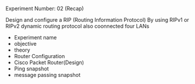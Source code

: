 Experiment Number: 02 (Recap)

Design and configure a RIP (Routing Information Protocol) By using RIPv1 or RIPv2 dynamic routing protocol also coonnected four LANs

* Experiment name
* objective
* theory
* Router Configuration 
* Cisco Packet Router(Design)
* Ping snapshot
* message passing snapshot


